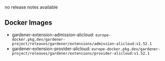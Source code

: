 no release notes available

## Docker Images
- gardener-extension-admission-alicloud: `europe-docker.pkg.dev/gardener-project/releases/gardener/extensions/admission-alicloud:v1.52.1`
- gardener-extension-provider-alicloud: `europe-docker.pkg.dev/gardener-project/releases/gardener/extensions/provider-alicloud:v1.52.1`
